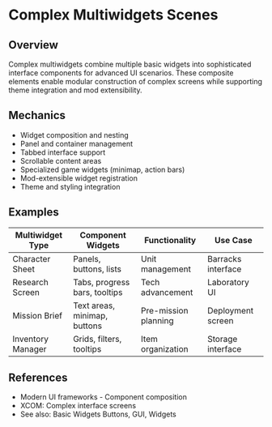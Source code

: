 # Complex Multiwidgets Scenes

## Overview
Complex multiwidgets combine multiple basic widgets into sophisticated interface components for advanced UI scenarios. These composite elements enable modular construction of complex screens while supporting theme integration and mod extensibility.

## Mechanics
- Widget composition and nesting
- Panel and container management
- Tabbed interface support
- Scrollable content areas
- Specialized game widgets (minimap, action bars)
- Mod-extensible widget registration
- Theme and styling integration

## Examples
| Multiwidget Type | Component Widgets | Functionality | Use Case |
|------------------|-------------------|---------------|----------|
| Character Sheet | Panels, buttons, lists | Unit management | Barracks interface |
| Research Screen | Tabs, progress bars, tooltips | Tech advancement | Laboratory UI |
| Mission Brief | Text areas, minimap, buttons | Pre-mission planning | Deployment screen |
| Inventory Manager | Grids, filters, tooltips | Item organization | Storage interface |

## References
- Modern UI frameworks - Component composition
- XCOM: Complex interface screens
- See also: Basic Widgets Buttons, GUI, Widgets